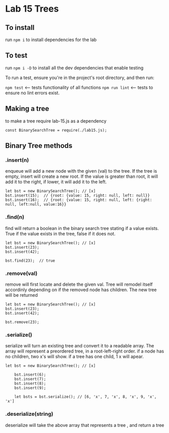 # Lab 15 Trees

## To install

run `npm i` to install dependencies for the lab

## To test

run `npm i -D` to install all the dev dependencies that enable testing

To run a test, ensure you're in the project's root directory, and then run:

`npm test` <-- tests functionality of all functions
`npm run lint` <-- tests to ensure no lint errors exist.

## Making a tree

to make a tree require lab-15.js as a dependency

```
const BinarySearchTree = require(./lab15.js);
```
## Binary Tree methods

### .insert(n)

enqueue will add a new node with the given (val) to the tree. If the tree is empty, insert will create a new root.
If the value is greater than root, it will add it to the right, if lower, it will add it to the left.

```
let bst = new BinarySearchTree(); // [x]
bst.insert(15);  // {root: {value: 15, right: null, left: null}}
bst.insert(16);  // {root: {value: 15, right: null, left: {right: null, left:null, value:16}}
```

### .find(n)

find will return a boolean in the binary search tree stating if a value exists. True if the value exists in the tree, false if it does not.

```
let bst = new BinarySearchTree(); // [x]
bst.insert(23); 
bst.insert(42); 

bst.find(23);  // true
```

### .remove(val)

remove will first locate and delete the given val. Tree will remodel itself accordinly depending on if the removed node has children. The new tree will be returned 

```
let bst = new BinarySearchTree(); // [x]
bst.insert(23);
bst.insert(42);

bst.remove(23);
```

### .serialize()

serialize will turn an existing tree and convert it to a readable array. The array will represent a preordered tree, in a root-left-right order. if a node has no children, two x's will show. if a tree has one child, 1 x will apear.
```
let bst = new BinarySearchTree(); // [x]

    bst.insert(6);
    bst.insert(7);
    bst.insert(8);
    bst.insert(9);
    
    let bsts = bst.serialize(); // [6, 'x', 7, 'x', 8, 'x', 9, 'x', 'x']
```

### .deserialize(string)

deserialize will take the above array that represents a tree , and return a tree
